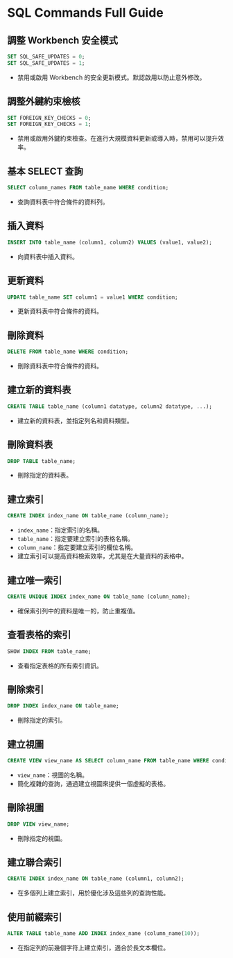 # SQL Commands Full Guide

## 調整 Workbench 安全模式
```sql
SET SQL_SAFE_UPDATES = 0;
SET SQL_SAFE_UPDATES = 1;
```
- 禁用或啟用 Workbench 的安全更新模式。默認啟用以防止意外修改。

## 調整外鍵約束檢核
```sql
SET FOREIGN_KEY_CHECKS = 0;
SET FOREIGN_KEY_CHECKS = 1;
```
- 禁用或啟用外鍵約束檢查。在進行大規模資料更新或導入時，禁用可以提升效率。

## 基本 SELECT 查詢
```sql
SELECT column_names FROM table_name WHERE condition;
```
- 查詢資料表中符合條件的資料列。

## 插入資料
```sql
INSERT INTO table_name (column1, column2) VALUES (value1, value2);
```
- 向資料表中插入資料。

## 更新資料
```sql
UPDATE table_name SET column1 = value1 WHERE condition;
```
- 更新資料表中符合條件的資料。

## 刪除資料
```sql
DELETE FROM table_name WHERE condition;
```
- 刪除資料表中符合條件的資料。

## 建立新的資料表
```sql
CREATE TABLE table_name (column1 datatype, column2 datatype, ...);
```
- 建立新的資料表，並指定列名和資料類型。

## 刪除資料表
```sql
DROP TABLE table_name;
```
- 刪除指定的資料表。

## 建立索引
```sql
CREATE INDEX index_name ON table_name (column_name);
```
- `index_name`：指定索引的名稱。
- `table_name`：指定要建立索引的表格名稱。
- `column_name`：指定要建立索引的欄位名稱。
- 建立索引可以提高資料檢索效率，尤其是在大量資料的表格中。

## 建立唯一索引
```sql
CREATE UNIQUE INDEX index_name ON table_name (column_name);
```
- 確保索引列中的資料是唯一的，防止重複值。

## 查看表格的索引
```sql
SHOW INDEX FROM table_name;
```
- 查看指定表格的所有索引資訊。

## 刪除索引
```sql
DROP INDEX index_name ON table_name;
```
- 刪除指定的索引。

## 建立視圖
```sql
CREATE VIEW view_name AS SELECT column_name FROM table_name WHERE condition;
```
- `view_name`：視圖的名稱。
- 簡化複雜的查詢，通過建立視圖來提供一個虛擬的表格。

## 刪除視圖
```sql
DROP VIEW view_name;
```
- 刪除指定的視圖。

## 建立聯合索引
```sql
CREATE INDEX index_name ON table_name (column1, column2);
```
- 在多個列上建立索引，用於優化涉及這些列的查詢性能。

## 使用前綴索引
```sql
ALTER TABLE table_name ADD INDEX index_name (column_name(10));
```
- 在指定列的前幾個字符上建立索引，適合於長文本欄位。
